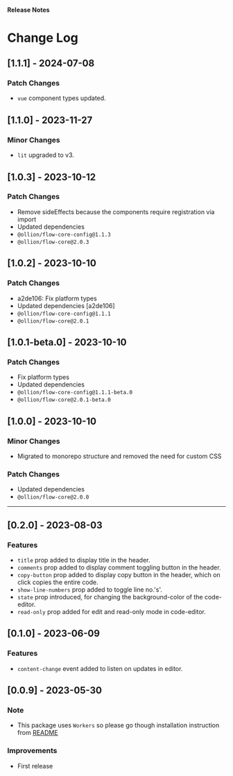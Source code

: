 <h4 className="margin-btm-8">Release Notes</h4>

# Change Log

## [1.1.1] - 2024-07-08

### Patch Changes

- `vue` component types updated.

## [1.1.0] - 2023-11-27

### Minor Changes

- `lit` upgraded to v3.

## [1.0.3] - 2023-10-12

### Patch Changes

- Remove sideEffects because the components require registration via import
- Updated dependencies
- `@ollion/flow-core-config@1.1.3`
- `@ollion/flow-core@2.0.3`

## [1.0.2] - 2023-10-10

### Patch Changes

- a2de106: Fix platform types
- Updated dependencies [a2de106]
- `@ollion/flow-core-config@1.1.1`
- `@ollion/flow-core@2.0.1`

## [1.0.1-beta.0] - 2023-10-10

### Patch Changes

- Fix platform types
- Updated dependencies
- `@ollion/flow-core-config@1.1.1-beta.0`
- `@ollion/flow-core@2.0.1-beta.0`

## [1.0.0] - 2023-10-10

### Minor Changes

- Migrated to monorepo structure and removed the need for custom CSS

### Patch Changes

- Updated dependencies
- `@ollion/flow-core@2.0.0`
<hr className="margin-btm-32" />

## [0.2.0] - 2023-08-03

### Features

- `title` prop added to display title in the header.
- `comments` prop added to display comment toggling button in the header.
- `copy-button` prop added to display copy button in the header, which on click copies the entire code.
- `show-line-numbers` prop added to toggle line no.'s'.
- `state` prop introduced, for changing the background-color of the code-editor.
- `read-only` prop added for edit and read-only mode in code-editor.

## [0.1.0] - 2023-06-09

### Features

- `content-change` event added to listen on updates in editor.

## [0.0.9] - 2023-05-30

### Note

- This package uses `Workers` so please go though installation instruction from [README](https://github.com/ollionorg/flow-core/blob/main/packages/flow-code-editor/README.md)

### Improvements

- First release
